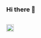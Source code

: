 ### Hi there 👋   ###


<code> <img src="[http://www.1playsports.com/](https://media0.giphy.com/media/f78UxpoAysajMPELEu/giphy.gif?cid=ecf05e47egqd2erdwf6aumhrv5rpnhuhoau4vzg3041m8f2t&rid=giphy.gif&ct=g)](https://upload.wikimedia.org/wikipedia/commons/thumb/0/00/HTML5_logo_black.svg/2048px-HTML5_logo_black.svg.png)](https://upload.wikimedia.org/wikipedia/commons/thumb/0/00/HTML5_logo_black.svg/2048px-HTML5_logo_black.svg.png](https://encrypted-tbn0.gstatic.com/images?q=tbn:ANd9GcSXV-j7EqBmAElByw1_0nu4AJPKPoaIcC423g&usqp=CAU)](https://www.pngkey.com/png/detail/522-5227440_javascript-icon-graphic-design.png" width="20"/></code>
